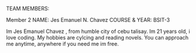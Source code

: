 TEAM MEMBERS:

Member 2
NAME: Jes Emanuel N. Chavez
COURSE & YEAR: BSIT-3

Im Jes Emanuel Chavez , from humble city of cebu talisay. Im 21 years old, i love coding. My hobbies are cylcing and reading novels. You can approach me anytime, anywhere if you need me im free. 